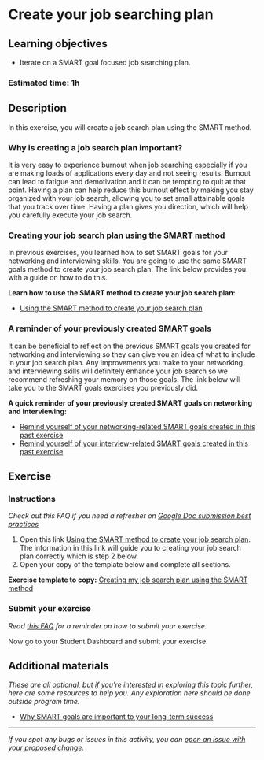# Create your job searching plan

## Learning objectives

- Iterate on a SMART goal focused job searching plan.

### **Estimated time**: 1h

## Description

In this exercise, you will create a job search plan using the SMART method.

### Why is creating a job search plan important?

It is very easy to experience burnout when job searching especially if you are making loads of applications every day and not seeing results. Burnout can lead to fatigue and demotivation and it can be tempting to quit at that point. Having a plan can help reduce this burnout effect by making you stay organized with your job search, allowing you to set small attainable goals that you track over time. Having a plan gives you direction, which will help you carefully execute your job search.

### Creating your job search plan using the SMART method

In previous exercises, you learned how to set SMART goals for your networking and interviewing skills. You are going to use the same SMART goals method to create your job search plan. The link below provides you with a guide on how to do this.

**Learn how to use the SMART method to create your job search plan:**

- [Using the SMART method to create your job search plan](https://github.com/microverseinc/curriculum-professional-skills/blob/main/job-search/using-the-smart-method-to-create-your-job-search-plan.md)

### A reminder of your previously created SMART goals

It can be beneficial to reflect on the previous SMART goals you created for networking and interviewing so they can give you an idea of what to include in your job search plan. Any improvements you make to your networking and interviewing skills will definitely enhance your job search so we recommend refreshing your memory on those goals. The link below will take you to the SMART goals exercises you previously did.

**A quick reminder of your previously created SMART goals on networking and interviewing:**

- [Remind yourself of your networking-related SMART goals created in this past exercise](https://github.com/microverseinc/curriculum-professional-skills/blob/main/job-search/define-and-set-smart-goals-for-your-networking-efforts.md)
- [Remind yourself  of your interview-related SMART goals created in this past exercise](https://github.com/microverseinc/curriculum-professional-skills/blob/main/mock-interviews/use-feedback-to-set-some-interview-related-smart-goals.md)

## Exercise

### Instructions

*Check out this FAQ if you need a refresher on [Google Doc submission best practices](https://microverse.zendesk.com/hc/en-us/articles/360063156813)*

1. Open this link [Using the SMART method to create your job search plan](https://github.com/microverseinc/curriculum-professional-skills/blob/main/job-search/using-the-smart-method-to-create-your-job-search-plan.md). The information in this link will guide you to creating your job search plan correctly which is step 2 below.
2. Open your copy of the template below and complete all sections.

**Exercise template to copy:** [Creating my job search plan using the SMART method](https://docs.google.com/document/d/1ZK5zG_6Ljp1YnQH7J9imHSTsn3i2Ejozqxs7NKhbk0o/edit#)

### Submit your exercise

*Read [this FAQ](https://microverse.zendesk.com/hc/en-us/articles/360061344234) for a reminder on how to submit your exercise.* 

Now go to your Student Dashboard and submit your exercise.

## Additional materials

*These are all optional, but if you're interested in exploring this topic further, here are some resources to help you. Any exploration here should be done outside program time.*

- [Why SMART goals are important to your long-term success](https://www.smamarketing.net/blog/why-smart-goals-are-important)


------

_If you spot any bugs or issues in this activity, you can [open an issue with your proposed change](https://github.com/microverseinc/curriculum-transversal-skills/blob/main/git-github/articles/open_issue.md)._
